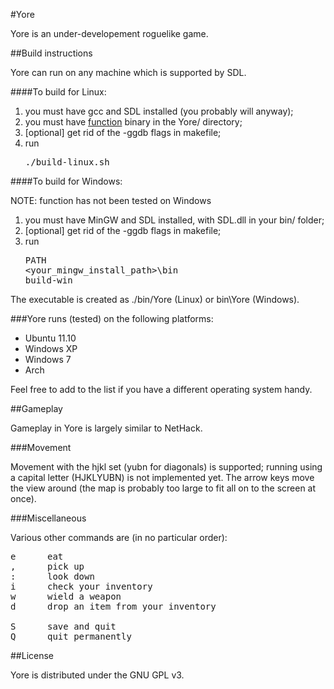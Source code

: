 #Yore

Yore is an under-developement roguelike game.

##Build instructions

Yore can run on any machine which is supported by SDL.

####To build for Linux:

1.  you must have gcc and SDL installed (you probably will anyway);
2.  you must have [function](http://github.com/lindenr/function) binary in the Yore/ directory;
3.  [optional] get rid of the -ggdb flags in makefile;
4.  run <pre>./build-linux.sh</pre>

####To build for Windows:

NOTE: function has not been tested on Windows

1.  you must have MinGW and SDL installed, with SDL.dll in your bin/ folder;
2.  [optional] get rid of the -ggdb flags in makefile;
3.  run <pre>PATH &lt;your_mingw_install_path&gt;\bin<br />build-win</pre>

The executable is created as ./bin/Yore (Linux) or bin\Yore (Windows).


###Yore runs (tested) on the following platforms:

 *  Ubuntu 11.10
 *  Windows XP
 *  Windows 7
 *  Arch

Feel free to add to the list if you have a different operating system handy.

##Gameplay

Gameplay in Yore is largely similar to NetHack. 

###Movement

Movement with the hjkl set (yubn for diagonals) is supported; running using a capital letter (HJKLYUBN) is not implemented yet.
The arrow keys move the view around (the map is probably too large to fit all on to the screen at once).

###Miscellaneous

Various other commands are (in no particular order):
<pre>e      eat
,      pick up
:      look down
i      check your inventory
w      wield a weapon
d      drop an item from your inventory

S      save and quit
Q      quit permanently</pre>

##License

Yore is distributed under the GNU GPL v3.

